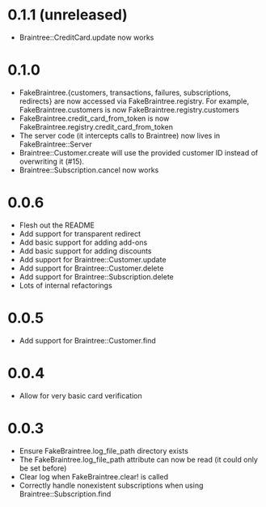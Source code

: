# 0.1.1 (unreleased)
* Braintree::CreditCard.update now works

# 0.1.0
* FakeBraintree.{customers, transactions, failures, subscriptions, redirects}
  are now accessed via FakeBraintree.registry. For example,
  FakeBraintree.customers is now FakeBraintree.registry.customers
* FakeBraintree.credit_card_from_token is now FakeBraintree.registry.credit_card_from_token
* The server code (it intercepts calls to Braintree) now lives in FakeBraintree::Server
* Braintree::Customer.create will use the provided customer ID instead of
  overwriting it (#15).
* Braintree::Subscription.cancel now works

# 0.0.6
* Flesh out the README
* Add support for transparent redirect
* Add basic support for adding add-ons
* Add basic support for adding discounts
* Add support for Braintree::Customer.update
* Add support for Braintree::Customer.delete
* Add support for Braintree::Subscription.delete
* Lots of internal refactorings

# 0.0.5
* Add support for Braintree::Customer.find

# 0.0.4
* Allow for very basic card verification

# 0.0.3
* Ensure FakeBraintree.log_file_path directory exists
* The FakeBraintree.log_file_path attribute can now be read (it could only be set before)
* Clear log when FakeBraintree.clear! is called
* Correctly handle nonexistent subscriptions when using
  Braintree::Subscription.find

